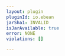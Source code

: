 ```yaml
---
layout: plugin
pluginId: io.ebean
jarSha1: INVALID
isJarAvailable: true
error: NONE
violations: []

---
```

